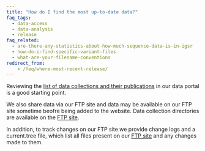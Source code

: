 ```yaml
---
title: "How do I find the most up-to-date data?"
faq_tags:
  - data-access
  - data-analysis
  - release
faq_related:
  - are-there-any-statistics-about-how-much-sequence-data-is-in-igsr
  - how-do-i-find-specific-variant-files
  - what-are-your-filename-conventions
redirect_from:
    - /faq/where-most-recent-release/
---
```


Reviewing the [list of data collections and their publications](/data-portal/data-collection) in our data portal is a good starting point.

We also share data via our FTP site and data may be available on our FTP site sometime beofre being added to the website. Data collection directories are available on the [FTP site](http://ftp.1000genomes.ebi.ac.uk/vol1/ftp/data_collections/).

In addition, to track changes on our FTP site we provide change logs and a current.tree file, which list all files present on our [FTP site](http://ftp.1000genomes.ebi.ac.uk/vol1/ftp/) and any changes made to them.
